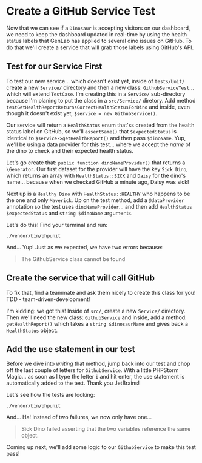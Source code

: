 # Create a GitHub Service Test

Now that we can see if a `Dinosaur` is accepting visitors on our dashboard, we
need to keep the dashboard updated in real-time by using the health status labels
that GenLab has applied to several dino issues on GitHub. To do that we'll create 
a service that will grab those labels using GitHub's API.

## Test for our Service First

To test our new service... which doesn't exist yet, inside of `tests/Unit/` create a new `Service/` directory 
and then a new class: `GithubServiceTest`... which will extend `TestCase`. I'm creating
this in a `Service/` sub-directory because I'm planing to put the class in a `src/Service/` diretory.
Add method `testGetHealthReportReturnsCorrectHealthStatusForDino` and inside, even
though it doesn't exist yet, `$service = new GithubService()`.

Our service will return a `HealthStatus` enum that'ss created from the health status
label on GitHub, so we'll `assertSame()` that `$expectedStatus` is identical to 
`$service->getHealthReport()` and then pass `$dinoName`.
Yup, we'll be using a data provider for this test... where we accept the *name*
of the dino to check and their expected health status.

Let's go create that: `public function dinoNameProvider()` that returns a `\Generator`. Our first 
dataset for the provider will have the key `Sick Dino`, which returns an array 
with `HealthStatus::SICK` and `Daisy` for the dino's name... because when we checked
GitHub a minute ago, Daisy was sick!

Next up is a  `Healthy Dino` with `HealthStatus::HEALTHY` who happens to be the one and only
`Maverick`. Up on the test method, add a `@dataProvider` annotation so the test uses 
`dinoNameProvider`... and then add `HealthStatus $expectedStatus`
and `string $dinoName` arguments.

Let's do this! Find your terminal and run:

```terminal
./vendor/bin/phpunit
```

And... Yup! Just as we expected, we have two errors because: 

> The GithubService class cannot be found

## Create the service that will call GitHub

To fix that, find a teammate and ask them nicely to create this class for you!
TDD - team-driven-development!

I'm kidding: we got this! Inside of `src/`, create a new `Service/` directory. Then 
we'll need the new class: `GithubService` and inside, add a method: `getHealthReport()`
which takes a `string $dinosaurName` and gives back a `HealthStatus` object.

## Add the use statement in our test

Before we dive into *writing* that method, jump back into our test and chop off the last
couple of letters for `GithubService`. With a little PHPStorm Magic... as soon 
as I type the letter `i` and hit enter, the use statement is automatically added 
to the test. Thank you JetBrains!

Let's see how the tests are looking:

```terminal-silent
./vendor/bin/phpunit
```

And... Ha! Instead of two failures, we now only have one...

> Sick Dino failed asserting that the two variables reference the same object.

Coming up next, we'll add some logic to our `GithubService` to make this test pass!
